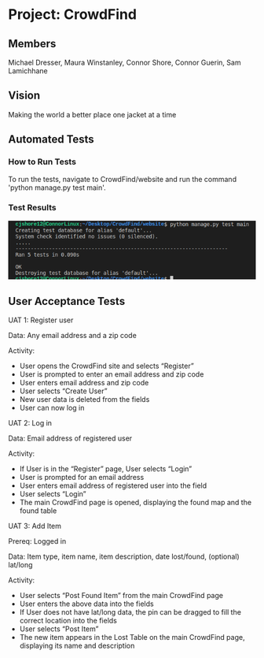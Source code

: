 # Project: CrowdFind
## Members
Michael Dresser, Maura Winstanley, Connor Shore, Connor Guerin, Sam Lamichhane

## Vision
Making the world a better place one jacket at a time

## Automated Tests
### How to Run Tests
To run the tests, navigate to CrowdFind/website and run the command 'python manage.py test main'.
### Test Results
![](screenshots/tests.png)

## User Acceptance Tests
UAT 1: Register user

Data: Any email address and a zip code

Activity:
* User opens the CrowdFind site and selects “Register”
* User is prompted to enter an email address and zip code
* User enters email address and zip code
* User selects “Create User”
* New user data is deleted from the fields
* User can now log in

UAT 2: Log in

Data: Email address of registered user

Activity:
* If User is in the “Register” page, User selects “Login”
* User is prompted for an email address
* User enters email address of registered user into the field
* User selects “Login”
* The main CrowdFind page is opened, displaying the found map and the found table

UAT 3: Add Item

Prereq: Logged in

Data: Item type, item name, item description, date lost/found, (optional) lat/long

Activity:
* User selects “Post Found Item” from the main CrowdFind page
* User enters the above data into the fields
* If User does not have lat/long data, the pin can be dragged to fill the correct location into the fields
* User selects “Post Item”
* The new item appears in the Lost Table on the main CrowdFind page, displaying its name and description

